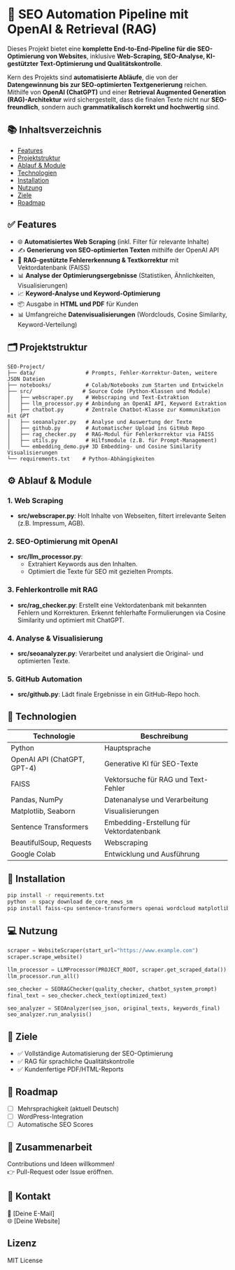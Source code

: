 
# 🚀 SEO Automation Pipeline mit OpenAI & Retrieval (RAG)

Dieses Projekt bietet eine **komplette End-to-End-Pipeline für die SEO-Optimierung von Websites**, inklusive **Web-Scraping, SEO-Analyse, KI-gestützter Text-Optimierung und Qualitätskontrolle**.

Kern des Projekts sind **automatisierte Abläufe**, die von der **Datengewinnung bis zur SEO-optimierten Textgenerierung** reichen.  
Mithilfe von **OpenAI (ChatGPT)** und einer **Retrieval Augmented Generation (RAG)-Architektur** wird sichergestellt, dass die finalen Texte nicht nur **SEO-freundlich**, sondern auch **grammatikalisch korrekt und hochwertig** sind.

## 📚 Inhaltsverzeichnis

- [Features](#features)
- [Projektstruktur](#projektstruktur)
- [Ablauf & Module](#ablauf--module)
- [Technologien](#technologien)
- [Installation](#installation)
- [Nutzung](#nutzung)
- [Ziele](#ziele)
- [Roadmap](#roadmap)

## ✅ Features

- 🌐 **Automatisiertes Web Scraping** (inkl. Filter für relevante Inhalte)
- ✍️ **Generierung von SEO-optimierten Texten** mithilfe der OpenAI API
- 🧠 **RAG-gestützte Fehlererkennung & Textkorrektur** mit Vektordatenbank (FAISS)
- 📊 **Analyse der Optimierungsergebnisse** (Statistiken, Ähnlichkeiten, Visualisierungen)
- 📈 **Keyword-Analyse und Keyword-Optimierung**
- 📦 Ausgabe in **HTML und PDF** für Kunden
- 📊 Umfangreiche **Datenvisualisierungen** (Wordclouds, Cosine Similarity, Keyword-Verteilung)

## 🗂️ Projektstruktur

```
SEO-Project/
├── data/                # Prompts, Fehler-Korrektur-Daten, weitere JSON Dateien
├── notebooks/           # Colab/Notebooks zum Starten und Entwickeln
├── src/                # Source Code (Python-Klassen und Module)
│   ├── webscraper.py    # Webscraping und Text-Extraktion
│   ├── llm_processor.py # Anbindung an OpenAI API, Keyword Extraktion
│   ├── chatbot.py       # Zentrale Chatbot-Klasse zur Kommunikation mit GPT
│   ├── seoanalyzer.py   # Analyse und Auswertung der Texte
│   ├── github.py        # Automatischer Upload ins GitHub Repo
│   ├── rag_checker.py   # RAG-Modul für Fehlerkorrektur via FAISS
│   ├── utils.py         # Hilfsmodule (z.B. für Prompt-Management)
│   └── embedding_demo.py# 3D Embedding- und Cosine Similarity Visualisierungen
└── requirements.txt    # Python-Abhängigkeiten
```

## ⚙️ Ablauf & Module

### 1. **Web Scraping**
- **src/webscraper.py**: Holt Inhalte von Webseiten, filtert irrelevante Seiten (z.B. Impressum, AGB).

### 2. **SEO-Optimierung mit OpenAI**
- **src/llm_processor.py**: 
  - Extrahiert Keywords aus den Inhalten.
  - Optimiert die Texte für SEO mit gezielten Prompts.

### 3. **Fehlerkontrolle mit RAG**
- **src/rag_checker.py**: Erstellt eine Vektordatenbank mit bekannten Fehlern und Korrekturen. Erkennt fehlerhafte Formulierungen via Cosine Similarity und optimiert mit ChatGPT.

### 4. **Analyse & Visualisierung**
- **src/seoanalyzer.py**: Verarbeitet und analysiert die Original- und optimierten Texte.

### 5. **GitHub Automation**
- **src/github.py**: Lädt finale Ergebnisse in ein GitHub-Repo hoch.

## 🧰 Technologien

| Technologie                  | Beschreibung                                       |
|-----------------------------|---------------------------------------------------|
| Python                      | Hauptsprache                                       |
| OpenAI API (ChatGPT, GPT-4)  | Generative KI für SEO-Texte                       |
| FAISS                      | Vektorsuche für RAG und Text-Fehler                |
| Pandas, NumPy               | Datenanalyse und Verarbeitung                      |
| Matplotlib, Seaborn         | Visualisierungen                                   |
| Sentence Transformers       | Embedding-Erstellung für Vektordatenbank          |
| BeautifulSoup, Requests     | Webscraping                                        |
| Google Colab                | Entwicklung und Ausführung                        |

## 🚀 Installation

```bash
pip install -r requirements.txt
python -m spacy download de_core_news_sm
pip install faiss-cpu sentence-transformers openai wordcloud matplotlib seaborn
```

## 💻 Nutzung

```python
scraper = WebsiteScraper(start_url="https://www.example.com")
scraper.scrape_website()

llm_processor = LLMProcessor(PROJECT_ROOT, scraper.get_scraped_data())
llm_processor.run_all()

seo_checker = SEORAGChecker(quality_checker, chatbot_system_prompt)
final_text = seo_checker.check_text(optimized_text)

seo_analyzer = SEOAnalyzer(seo_json, original_texts, keywords_final)
seo_analyzer.run_analysis()
```

## 🎯 Ziele

- ✅ Vollständige Automatisierung der SEO-Optimierung
- ✅ RAG für sprachliche Qualitätskontrolle
- ✅ Kundenfertige PDF/HTML-Reports

## 🚧 Roadmap

- [ ] Mehrsprachigkeit (aktuell Deutsch)
- [ ] WordPress-Integration
- [ ] Automatische SEO Scores

## 🤝 Zusammenarbeit

Contributions und Ideen willkommen!  
👉 Pull-Request oder Issue eröffnen.

## 📩 Kontakt

📧 [Deine E-Mail]  
🌐 [Deine Website]

## Lizenz

MIT License
